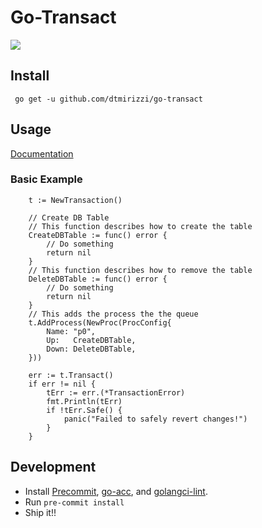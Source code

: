 # Go-Transact

![](https://github.com/dtmirizzi/go-transact/workflows/Test/badge.svg)


## Install 
```$xslt
 go get -u github.com/dtmirizzi/go-transact
```
## Usage
[Documentation](https://godoc.org/github.com/dtmirizzi/go-transact/pkg)
### Basic Example 
```
    t := NewTransaction()
	
	// Create DB Table 
	// This function describes how to create the table
	CreateDBTable := func() error {
		// Do something
		return nil
	}
	// This function describes how to remove the table 
	DeleteDBTable := func() error {
		// Do something
		return nil
	}
	// This adds the process the the queue 
	t.AddProcess(NewProc(ProcConfig{
		Name: "p0",
		Up:   CreateDBTable,
		Down: DeleteDBTable,
	}))

	err := t.Transact()
	if err != nil {
		tErr := err.(*TransactionError)
		fmt.Println(tErr)
		if !tErr.Safe() {
			panic("Failed to safely revert changes!")
		}
	}
```



## Development
- Install [Precommit](https://pre-commit.com/), [go-acc](https://github.com/ory/go-acc), and [golangci-lint](https://github.com/golangci/golangci-lint).
- Run ```pre-commit install```
- Ship it!! 
